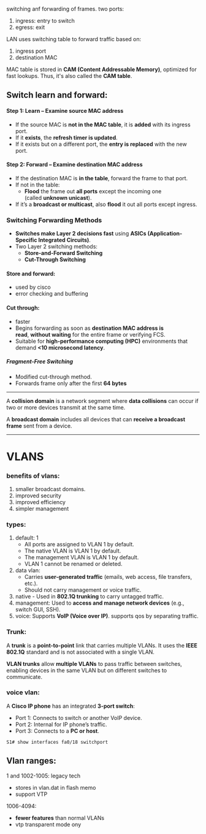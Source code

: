 switching anf forwarding of frames.
two ports:
1. ingress: entry to switch
2. egress: exit

LAN uses switching table to forward traffic based on:
1. ingress port
2. destination MAC

MAC table is stored in **CAM (Content Addressable Memory)**, optimized for fast lookups. Thus, it's also called the **CAM table**.

## Switch learn and forward:
#### Step 1: **Learn** – Examine **source MAC address**

- If the source MAC is **not in the MAC table**, it is **added** with its ingress port.
- If it **exists**, the **refresh timer is updated**.
- If it exists but on a different port, the **entry is replaced** with the new port.

#### Step 2: **Forward** – Examine **destination MAC address**

- If the destination MAC is **in the table**, forward the frame to that port.
- If not in the table:
    - **Flood** the frame out **all ports** except the incoming one (called **unknown unicast**).
- If it’s a **broadcast or multicast**, also **flood** it out all ports except ingress.

### **Switching Forwarding Methods**

- **Switches make Layer 2 decisions fast** using **ASICs (Application-Specific Integrated Circuits)**.
- Two Layer 2 switching methods:
	- **Store-and-Forward Switching**
	- **Cut-Through Switching**

#### Store and forward:
- used by cisco
- error checking and buffering

#### Cut through:
- faster
- Begins forwarding as soon as **destination MAC address is read**, **without waiting** for the entire frame or verifying FCS.
- Suitable for **high-performance computing (HPC)** environments that demand **<10 microsecond latency**.

##### Fragment-Free Switching
- Modified cut-through method.
- Forwards frame only after the first **64 bytes**
---

A **collision domain** is a network segment where **data collisions** can occur if two or more devices transmit at the same time.

A **broadcast domain** includes all devices that can **receive a broadcast frame** sent from a device.

---

# VLANS
### benefits of vlans:
1. smaller broadcast domains.
2. improved security
3. improved efficiency 
4. simpler management 

### types:
1. default: 1
	- All ports are assigned to VLAN 1 by default.
	- The native VLAN is VLAN 1 by default.
	- The management VLAN is VLAN 1 by default.
	- VLAN 1 cannot be renamed or deleted.
2. data vlan:
	- Carries **user-generated traffic** (emails, web access, file transfers, etc.).
	- Should not carry management or voice traffic.
  3. native
	- Used in **802.1Q trunking** to carry untagged traffic.
  4. management: Used to **access and manage network devices** (e.g., switch GUI, SSH).
  5. voice: Supports **VoIP (Voice over IP)**. supports qos by separating traffic.

### Trunk:
A **trunk** is a **point-to-point** link that carries multiple VLANs. It uses the **IEEE 802.1Q** standard and is not associated with a single VLAN.

**VLAN trunks** allow **multiple VLANs** to pass traffic between switches, enabling devices in the same VLAN but on different switches to communicate.

### voice vlan:
A **Cisco IP phone** has an integrated **3-port switch**:

- Port 1: Connects to switch or another VoIP device.
- Port 2: Internal for IP phone’s traffic.
- Port 3: Connects to a **PC or host**.

` S1# show interfaces fa0/18 switchport `

## Vlan ranges:
1 and 1002-1005: legacy tech
 - stores in vlan.dat in flash memo
 - support VTP

1006-4094:
- **fewer features** than normal VLANs
- vtp transparent mode ony


 